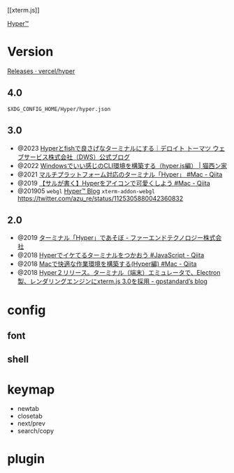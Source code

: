 [[xterm.js]]

[Hyper™](https://hyper.is/)

# Version
[Releases · vercel/hyper](https://github.com/vercel/hyper/releases)

## 4.0
`$XDG_CONFIG_HOME/Hyper/hyper.json`

## 3.0
- @2023 [Hyperとfishで良さげなターミナルにする｜デロイト トーマツ ウェブサービス株式会社（DWS）公式ブログ](https://blog.mmmcorp.co.jp/2023/03/02/make-better-terminal-with-hyper-and-fish/)
- @2022 [Windowsでいい感じのCLI環境を構築する（hyper.js編） | 猫西ン家](https://nekonisi.com/windows_cli_hyper/)
- @2021 [マルチプラットフォーム対応のターミナル「Hyper」 #Mac - Qiita](https://qiita.com/karaage0703/items/9d53f4ee1ba3db30f620)
- @2019 [【サルが書く】Hyperをアイコンで可愛くしよう #Mac - Qiita](https://qiita.com/hajimemath/items/c5b239f30a742f0e98d7)
- @201905 `webgl` [Hyper™ Blog](https://hyper.is/blog)
`xterm-addon-webgl` https://twitter.com/azu_re/status/1125305880042360832

## 2.0
- @2019 [ターミナル「Hyper」であそぼ - ファーエンドテクノロジー株式会社](https://www.farend.co.jp/blog/2019/02/hyper/)
- @2018 [Hyperでイケてるターミナルをつかおう #JavaScript - Qiita](https://qiita.com/vimyum/items/44478a51ef3a6f49804f)
- @2018 [Macで快適な作業環境を構築する(Hyper編) #Mac - Qiita](https://qiita.com/ucan-lab/items/ed0687e9cd4a8ea7c76c)
- @2018 [Hyper２リリース。ターミナル（端末）エミュレータで、Electron製、レンダリングエンジンにxterm.js 3.0を採用 - gpstandard’s blog](https://gpstandard.hatenablog.jp/entry/2018/05/11/093052)

# config
## font
## shell

# keymap
- newtab
- closetab
- next/prev
- search/copy

# plugin
